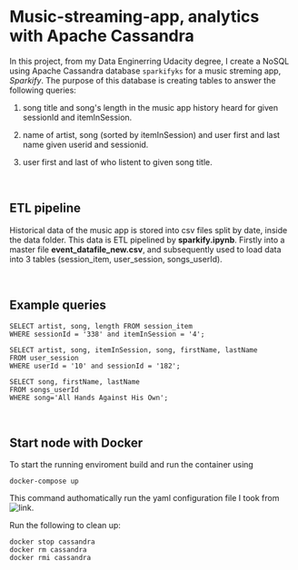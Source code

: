 
# Music-streaming-app, analytics with Apache Cassandra


In this project, from my Data Enginerring Udacity degree, I create a NoSQL using Apache Cassandra database `sparkifyks` for a music streming app, *Sparkify*. The purpose of this database is creating tables to answer the following queries:

1. song title and song's length in the music app history heard for given sessionId and  itemInSession.

2. name of artist, song (sorted by itemInSession) and user first and last name given userid  and sessionid.
    
3. user first and last  of who listent to given song title.

<br>

## ETL pipeline

Historical data of the music app is stored into csv files split by date, inside the data folder.
This data is ETL pipelined by **sparkify.ipynb**. Firstly into a master file **event_datafile_new.csv**, and subsequently used to load data into 3 tables (session_item, user_session, songs_userId). 

<br>

## Example queries

```{sql}
SELECT artist, song, length FROM session_item 
WHERE sessionId = '338' and itemInSession = '4';
```

```{sql}
SELECT artist, song, itemInSession, song, firstName, lastName
FROM user_session 
WHERE userId = '10' and sessionId = '182';
```

```{sql}
SELECT song, firstName, lastName 
FROM songs_userId 
WHERE song='All Hands Against His Own';
```

<br>

## Start node with Docker
To start the running enviroment build and run the container using

```{bash}
docker-compose up
```

This command authomatically run the yaml configuration file I took from 
![link](https://medium.com/swlh/building-a-python-data-pipeline-to-apache-cassandra-on-a-docker-container-fc757fbfafdd).

Run the following to clean up:

```{bash}
docker stop cassandra
docker rm cassandra
docker rmi cassandra
```


